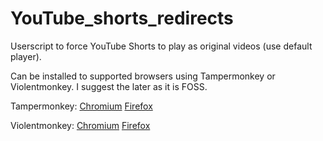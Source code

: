 # YouTube_shorts_redirects
Userscript to force YouTube Shorts to play as original videos (use default player).

Can be installed to supported browsers using Tampermonkey or Violentmonkey. I suggest the later as it is FOSS. 

Tampermonkey: [Chromium](https://chrome.google.com/webstore/detail/tampermonkey/dhdgffkkebhmkfjojejmpbldmpobfkfo?hl=en)     [Firefox](https://addons.mozilla.org/en-CA/firefox/addon/tampermonkey/)

Violentmonkey: [Chromium](https://chrome.google.com/webstore/detail/violentmonkey/jinjaccalgkegednnccohejagnlnfdag?hl=en)   [Firefox](https://addons.mozilla.org/en-CA/firefox/addon/violentmonkey/)
